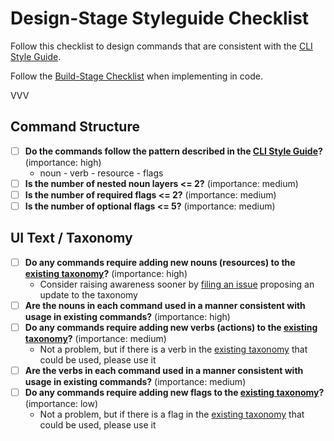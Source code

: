 # Design-Stage Styleguide Checklist

Follow this checklist to design commands that are consistent with the [CLI Style Guide](style_guide.md).

Follow the [Build-Stage Checklist](build_stage_styleguide_checklist.md) when implementing in code.

VVV

## Command Structure

- [ ] **Do the commands follow the pattern described in the [CLI Style Guide](style_guide.md#designing-commands)?**  (importance: high)
  - noun - verb - resource - flags
- [ ] **Is the number of nested noun layers <= 2?** (importance: medium)
- [ ] **Is the number of required flags <= 2?** (importance: medium)
- [ ] **Is the number of optional flags <= 5?** (importance: medium)

## UI Text / Taxonomy

- [ ] **Do any commands require adding new nouns (resources) to the [existing taxonomy](taxonomy.md)?** (importance: high)
  - Consider raising awareness sooner by [filing an issue](https://github.com/vmware-tanzu/tanzu-plugin-runtime/issues/new?assignees=&labels=shared-taxonomy%2C+kind%2Ffeature&template=feature_request.md) proposing an update to the taxonomy
- [ ] **Are the nouns in each command used in a manner consistent with usage in existing commands?** (importance: high)
- [ ] **Do any commands require adding new verbs (actions) to the [existing taxonomy](taxonomy.md)?**    (importance: medium)
  - Not a problem, but if there is a verb in the [existing taxonomy](taxonomy.md) that could be used, please use it
- [ ] **Are the verbs in each command used in a manner consistent with usage in existing commands?** (importance: medium)
- [ ] **Do any commands require adding new flags to the [existing taxonomy](taxonomy.md)?** (importance: low)
  - Not a problem, but if there is a flag in the [existing taxonomy](taxonomy.md) that could be used, please use it

